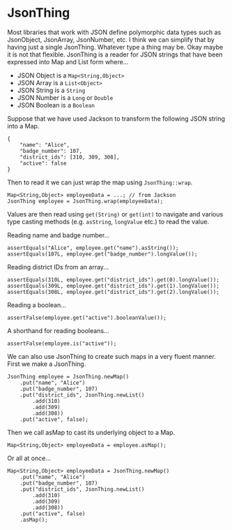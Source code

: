 # JsonThing

Most libraries that work with JSON define polymorphic data types such as
JsonObject, JsonArray, JsonNumber, etc.  I think we can simplify that by
having just a single JsonThing.  Whatever type a thing may be.  Okay
maybe it is not that flexible.  JsonThing is a reader for JSON strings
that have been expressed into Map and List form where...

- JSON Object is a `Map<String,Object>`
- JSON Array is a `List<Object>`
- JSON String is a `String`
- JSON Number is a `Long` or `Double`
- JSON Boolean is a `Boolean`

Suppose that we have used Jackson to transform the following JSON string
into a Map.

    {
        "name": "Alice",
        "badge_number": 107,
        "district_ids": [310, 309, 308],
        "active": false
    }

Then to read it we can just wrap the map using `JsonThing::wrap`.

    Map<String,Object> employeeData = ...; // from Jackson
    JsonThing employee = JsonThing.wrap(employeeData);

Values are then read using `get(String)` or `get(int)` to navigate and
various type casting methods (e.g. `asString`, `longValue` etc.) to read
the value.

Reading name and badge number...

    assertEquals("Alice", employee.get("name").asString());
    assertEquals(107L, employee.get("badge_number").longValue());

Reading district IDs from an array...

    assertEquals(310L, employee.get("district_ids").get(0).longValue());
    assertEquals(309L, employee.get("district_ids").get(1).longValue());
    assertEquals(308L, employee.get("district_ids").get(2).longValue());

Reading a boolean...

    assertFalse(employee.get("active").booleanValue());

A shorthand for reading booleans...

    assertFalse(employee.is("active"));

We can also use JsonThing to create such maps in a very fluent manner.
First we make a JsonThing.

    JsonThing employee = JsonThing.newMap()
        .put("name", "Alice")
        .put("badge_number", 107)
        .put("district_ids", JsonThing.newList()
            .add(310)
            .add(309)
            .add(308))
        .put("active", false);

Then we call asMap to cast its underlying object to a Map.

    Map<String,Object> employeeData = employee.asMap();

Or all at once...

    Map<String,Object> employeeData = JsonThing.newMap()
        .put("name", "Alice")
        .put("badge_number", 107)
        .put("district_ids", JsonThing.newList()
            .add(310)
            .add(309)
            .add(308))
        .put("active", false)
        .asMap();
